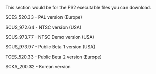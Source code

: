 This section would be for the PS2 executable files you can download.

SCES_520.33 - PAL version (Europe)

SCUS_972.64 - NTSC version (USA)

SCUS_973.77 - NTSC Demo version (USA)

SCUS_973.97 - Public Beta 1 version (USA)

TCES_520.33 - Public Beta 2 version (Europe)

SCKA_200.32 - Korean version
